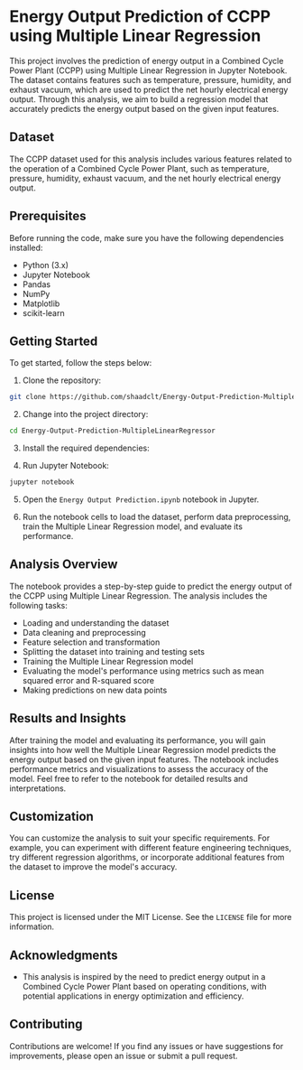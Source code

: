 # Energy Output Prediction of CCPP using Multiple Linear Regression

This project involves the prediction of energy output in a Combined Cycle Power Plant (CCPP) using Multiple Linear Regression in Jupyter Notebook. The dataset contains features such as temperature, pressure, humidity, and exhaust vacuum, which are used to predict the net hourly electrical energy output. Through this analysis, we aim to build a regression model that accurately predicts the energy output based on the given input features.

## Dataset

The CCPP dataset used for this analysis includes various features related to the operation of a Combined Cycle Power Plant, such as temperature, pressure, humidity, exhaust vacuum, and the net hourly electrical energy output.

## Prerequisites

Before running the code, make sure you have the following dependencies installed:

- Python (3.x)
- Jupyter Notebook
- Pandas
- NumPy
- Matplotlib
- scikit-learn

## Getting Started

To get started, follow the steps below:

1. Clone the repository:

```bash
git clone https://github.com/shaadclt/Energy-Output-Prediction-MultipleLinearRegressor.git
```

2. Change into the project directory:

```bash
cd Energy-Output-Prediction-MultipleLinearRegressor
```

3. Install the required dependencies:

4. Run Jupyter Notebook:

```bash
jupyter notebook
```

5. Open the `Energy Output Prediction.ipynb` notebook in Jupyter.

6. Run the notebook cells to load the dataset, perform data preprocessing, train the Multiple Linear Regression model, and evaluate its performance.

## Analysis Overview

The notebook provides a step-by-step guide to predict the energy output of the CCPP using Multiple Linear Regression. The analysis includes the following tasks:

- Loading and understanding the dataset
- Data cleaning and preprocessing
- Feature selection and transformation
- Splitting the dataset into training and testing sets
- Training the Multiple Linear Regression model
- Evaluating the model's performance using metrics such as mean squared error and R-squared score
- Making predictions on new data points

## Results and Insights

After training the model and evaluating its performance, you will gain insights into how well the Multiple Linear Regression model predicts the energy output based on the given input features. The notebook includes performance metrics and visualizations to assess the accuracy of the model. Feel free to refer to the notebook for detailed results and interpretations.

## Customization

You can customize the analysis to suit your specific requirements. For example, you can experiment with different feature engineering techniques, try different regression algorithms, or incorporate additional features from the dataset to improve the model's accuracy.

## License

This project is licensed under the MIT License. See the `LICENSE` file for more information.

## Acknowledgments

- This analysis is inspired by the need to predict energy output in a Combined Cycle Power Plant based on operating conditions, with potential applications in energy optimization and efficiency.

## Contributing

Contributions are welcome! If you find any issues or have suggestions for improvements, please open an issue or submit a pull request.
